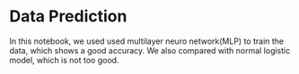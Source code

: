 # Data Prediction
In this notebook, we used used multilayer neuro network(MLP) to train the data, which shows a good accuracy. We also compared with normal logistic model, which is not too good.

